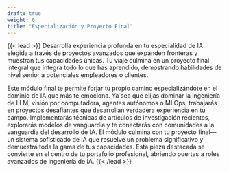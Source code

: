 ```yaml
---
draft: true
weight: 6
title: "Especialización y Proyecto Final"
---
```


{{< lead >}}
Desarrolla experiencia profunda en tu especialidad de IA elegida a través de proyectos avanzados que expanden fronteras y muestran tus capacidades únicas. Tu viaje culmina en un proyecto final integral que integra todo lo que has aprendido, demostrando habilidades de nivel senior a potenciales empleadores o clientes.

Este módulo final te permite forjar tu propio camino especializándote en el dominio de IA que más te emociona. Ya sea que elijas dominar la ingeniería de LLM, visión por computadora, agentes autónomos o MLOps, trabajarás en proyectos desafiantes que desarrollan verdadera experiencia en tu campo. Implementarás técnicas de artículos de investigación recientes, explorarás modelos de vanguardia y te conectarás con comunidades a la vanguardia del desarrollo de IA. El módulo culmina con tu proyecto final—un sistema sofisticado de IA que resuelve un problema significativo y demuestra toda la gama de tus capacidades. Esta pieza destacada se convierte en el centro de tu portafolio profesional, abriendo puertas a roles avanzados de ingeniería de IA.
{{< /lead >}}
